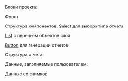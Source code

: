 Блоки проекта:

Фронт

Структура компонентов:
[Select](./components/select.md) для выбора типа отчета

[List](./components/list.md) с перечнем объектов слоя

[Button](./components/button.md) для генерации отчетов

Структура отчета:

Данные, заполняемые пользователем:

Данные со снимков
